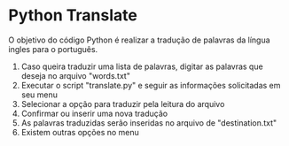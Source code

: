 # Python Translate

O objetivo do código Python é realizar a tradução de palavras da língua ingles para o português.

1. Caso queira traduzir uma lista de palavras, digitar as palavras que deseja no arquivo "words.txt"
2. Executar o script "translate.py" e seguir as informações solicitadas em seu menu
3. Selecionar a opção para traduzir pela leitura do arquivo
4. Confirmar ou inserir uma nova tradução
5. As palavras traduzidas serão inseridas no arquivo de "destination.txt"
6. Existem outras opções no menu
